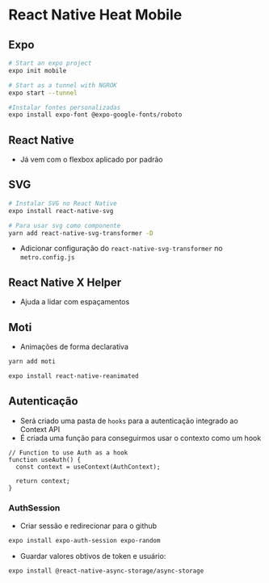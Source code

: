 # React Native Heat Mobile

## Expo

```sh
# Start an expo project
expo init mobile

# Start as a tunnel with NGROK
expo start --tunnel

#Instalar fontes personalizadas
expo install expo-font @expo-google-fonts/roboto
```

## React Native

- Já vem com o flexbox aplicado por padrão

## SVG

```sh
# Instalar SVG no React Native
expo install react-native-svg

# Para usar svg como componente
yarn add react-native-svg-transformer -D
```

- Adicionar configuração do `react-native-svg-transformer` no `metro.config.js`

## React Native X Helper

- Ajuda a lidar com espaçamentos

## Moti

- Animações de forma declarativa

```sh
yarn add moti

expo install react-native-reanimated
```

## Autenticação

- Será criado uma pasta de `hooks` para a autenticação integrado ao Context API
- É criada uma função para conseguirmos usar o contexto como um hook

```tsx
// Function to use Auth as a hook
function useAuth() {
  const context = useContext(AuthContext);

  return context;
}
```

### AuthSession

- Criar sessão e redirecionar para o github

```sh
expo install expo-auth-session expo-random
```

- Guardar valores obtivos de token e usuário:

```sh
expo install @react-native-async-storage/async-storage
```
